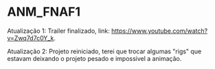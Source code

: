 # ANM_FNAF1

Atualização 1:
Trailer finalizado, link: https://www.youtube.com/watch?v=Zwq7d7c0Y_k.

Atualização 2: 
Projeto reiniciado, terei que trocar algumas "rigs" que estavam deixando o projeto pesado e impossivel a animação.
